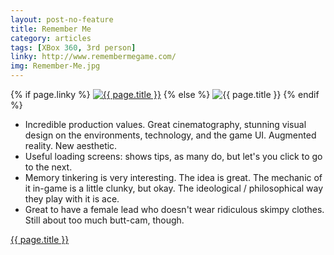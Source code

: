 ```yaml
---
layout: post-no-feature
title: Remember Me
category: articles
tags: [XBox 360, 3rd person]
linky: http://www.remembermegame.com/
img: Remember-Me.jpg
---
```


{% if page.linky %}
<a href="{{page.linky}}">![{{ page.title }}](/images/{{page.img}})</a>
{% else %}
![{{ page.title }}](/images/{{page.img}})
{% endif %}

* Incredible production values. Great cinematography, stunning visual design on the environments, technology, and the game UI. Augmented reality. New aesthetic.
* Useful loading screens: shows tips, as many do, but let's you click to go to the next.
* Memory tinkering is very interesting. The idea is great. The mechanic of it in-game is a little clunky, but okay. The ideological / philosophical way they play with it is ace.
* Great to have a female lead who doesn't wear ridiculous skimpy clothes. Still about too much butt-cam, though.

[{{ page.title }}]({{page.linky}})
